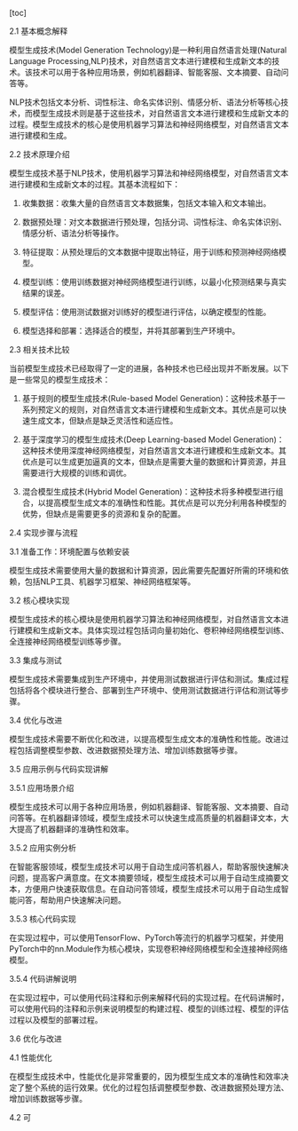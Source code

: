
[toc]                    
                
                
2.1 基本概念解释

模型生成技术(Model Generation Technology)是一种利用自然语言处理(Natural Language Processing,NLP)技术，对自然语言文本进行建模和生成新文本的技术。该技术可以用于各种应用场景，例如机器翻译、智能客服、文本摘要、自动问答等。

NLP技术包括文本分析、词性标注、命名实体识别、情感分析、语法分析等核心技术，而模型生成技术则是基于这些技术，对自然语言文本进行建模和生成新文本的过程。模型生成技术的核心是使用机器学习算法和神经网络模型，对自然语言文本进行建模和生成。

2.2 技术原理介绍

模型生成技术基于NLP技术，使用机器学习算法和神经网络模型，对自然语言文本进行建模和生成新文本的过程。其基本流程如下：

1. 收集数据：收集大量的自然语言文本数据集，包括文本输入和文本输出。

2. 数据预处理：对文本数据进行预处理，包括分词、词性标注、命名实体识别、情感分析、语法分析等操作。

3. 特征提取：从预处理后的文本数据中提取出特征，用于训练和预测神经网络模型。

4. 模型训练：使用训练数据对神经网络模型进行训练，以最小化预测结果与真实结果的误差。

5. 模型评估：使用测试数据对训练好的模型进行评估，以确定模型的性能。

6. 模型选择和部署：选择适合的模型，并将其部署到生产环境中。

2.3 相关技术比较

当前模型生成技术已经取得了一定的进展，各种技术也已经出现并不断发展。以下是一些常见的模型生成技术：

1. 基于规则的模型生成技术(Rule-based Model Generation)：这种技术基于一系列预定义的规则，对自然语言文本进行建模和生成新文本。其优点是可以快速生成文本，但缺点是缺乏灵活性和适应性。

2. 基于深度学习的模型生成技术(Deep Learning-based Model Generation)：这种技术使用深度神经网络模型，对自然语言文本进行建模和生成新文本。其优点是可以生成更加逼真的文本，但缺点是需要大量的数据和计算资源，并且需要进行大规模的训练和调优。

3. 混合模型生成技术(Hybrid Model Generation)：这种技术将多种模型进行组合，以提高模型生成文本的准确性和性能。其优点是可以充分利用各种模型的优势，但缺点是需要更多的资源和复杂的配置。

2.4 实现步骤与流程

3.1 准备工作：环境配置与依赖安装

模型生成技术需要使用大量的数据和计算资源，因此需要先配置好所需的环境和依赖，包括NLP工具、机器学习框架、神经网络框架等。

3.2 核心模块实现

模型生成技术的核心模块是使用机器学习算法和神经网络模型，对自然语言文本进行建模和生成新文本。具体实现过程包括词向量初始化、卷积神经网络模型训练、全连接神经网络模型训练等步骤。

3.3 集成与测试

模型生成技术需要集成到生产环境中，并使用测试数据进行评估和测试。集成过程包括将各个模块进行整合、部署到生产环境中、使用测试数据进行评估和测试等步骤。

3.4 优化与改进

模型生成技术需要不断优化和改进，以提高模型生成文本的准确性和性能。改进过程包括调整模型参数、改进数据预处理方法、增加训练数据等步骤。

3.5 应用示例与代码实现讲解

3.5.1 应用场景介绍

模型生成技术可以用于各种应用场景，例如机器翻译、智能客服、文本摘要、自动问答等。在机器翻译领域，模型生成技术可以快速生成高质量的机器翻译文本，大大提高了机器翻译的准确性和效率。

3.5.2 应用实例分析

在智能客服领域，模型生成技术可以用于自动生成问答机器人，帮助客服快速解决问题，提高客户满意度。在文本摘要领域，模型生成技术可以用于自动生成摘要文本，方便用户快速获取信息。在自动问答领域，模型生成技术可以用于自动生成智能问答，帮助用户快速解决问题。

3.5.3 核心代码实现

在实现过程中，可以使用TensorFlow、PyTorch等流行的机器学习框架，并使用PyTorch中的nn.Module作为核心模块，实现卷积神经网络模型和全连接神经网络模型。

3.5.4 代码讲解说明

在实现过程中，可以使用代码注释和示例来解释代码的实现过程。在代码讲解时，可以使用代码的注释和示例来说明模型的构建过程、模型的训练过程、模型的评估过程以及模型的部署过程。

3.6 优化与改进

4.1 性能优化

在模型生成技术中，性能优化是非常重要的，因为模型生成文本的准确性和效率决定了整个系统的运行效果。优化的过程包括调整模型参数、改进数据预处理方法、增加训练数据等步骤。

4.2 可

